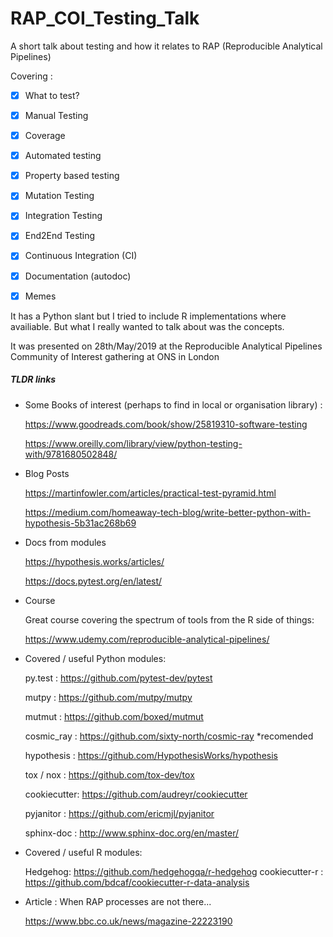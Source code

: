 # RAP_COI_Testing_Talk
A short talk about testing and how it relates to  RAP (Reproducible Analytical Pipelines)


Covering :

- [x] What to test?
- [x] Manual Testing
- [x] Coverage
- [x] Automated testing 
- [x] Property based testing
- [x] Mutation Testing
- [x] Integration Testing
- [x] End2End Testing
- [x] Continuous Integration (CI)
- [x] Documentation (autodoc)
- [x] Memes


It has a Python slant but I tried to include R implementations where availiable. 
But what I really wanted to talk about was the concepts.


It was presented on  28th/May/2019 at the Reproducible Analytical Pipelines Community of Interest gathering at ONS in London


##### TLDR links


- Some Books of interest (perhaps to find in local or organisation library) :

    
    https://www.goodreads.com/book/show/25819310-software-testing
  
    https://www.oreilly.com/library/view/python-testing-with/9781680502848/
  

- Blog Posts


    https://martinfowler.com/articles/practical-test-pyramid.html

    https://medium.com/homeaway-tech-blog/write-better-python-with-hypothesis-5b31ac268b69
    
  
-   Docs from modules   

    
    https://hypothesis.works/articles/
  
    https://docs.pytest.org/en/latest/  


- Course


   Great course covering the spectrum of tools from the R side of things:
  
  
  
    https://www.udemy.com/reproducible-analytical-pipelines/


- Covered / useful Python modules: 


  py.test : https://github.com/pytest-dev/pytest
  
  mutpy : https://github.com/mutpy/mutpy
  
  mutmut : https://github.com/boxed/mutmut
  
  cosmic_ray  : https://github.com/sixty-north/cosmic-ray  *recomended
  
  hypothesis : https://github.com/HypothesisWorks/hypothesis
  
  tox / nox : https://github.com/tox-dev/tox
  
  cookiecutter: https://github.com/audreyr/cookiecutter
  
  pyjanitor : https://github.com/ericmjl/pyjanitor
  
  sphinx-doc : http://www.sphinx-doc.org/en/master/



- Covered / useful R modules: 

    Hedgehog: https://github.com/hedgehogqa/r-hedgehog
    cookiecutter-r : https://github.com/bdcaf/cookiecutter-r-data-analysis


- Article : When RAP processes are not there...

  https://www.bbc.co.uk/news/magazine-22223190



